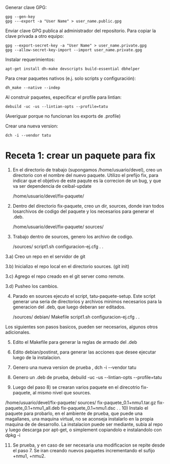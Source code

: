 Generar clave GPG:

    gpg --gen-key
    gpg ---export -a "User Name" > user_name.public.gpg

Enviar clave GPG publica al administrador del repositorio. Para copiar la clave privada a otro equipo:

    gpg --export-secret-key -a "User Name" > user_name.private.gpg
    gpg --allow-secret-key-import --import user_name.private.gpg

Instalar requerimientos:

    apt-get install dh-make devscripts build-essential dbhelper

Para crear paquetes nativos (e.j. solo scripts y configuración):

    dh_make --native --indep

Al construir paquetes, especificar el profile para lintian:

    debuild -uc -us --lintian-opts --profile=tatu

(Averiguar porque no funcionan los exports de .profile)

Crear una nueva version:

    dch -i --vendor tatu


Receta 1: crear un paquete para fix
=======

1) En el directorio de trabajo (supongamos /home/usuario/devel), creo un directorio con el nombre del nuevo paquete. Utilizo el prefijo fix, para indicar que el objetivo de este paqute es la correcion de un bug, y que va ser dependencia de ceibal-update

    /home/usuario/devel/fix-paquete/


2) Dentro del directorio fix-paquete, creo un dir, sources, donde iran todos losarchivos de codigo del paquete y los necesarios para generar el .deb.

   /home/usuario/devel/fix-paquete/
                                  sources/
   

3) Trabajo dentro de sources, genero los archivo de codigo.

   /sources/
          script1.sh
          configuracion-ej.cfg
          .
          .

3.a) Creo un repo en el servidor de git

3.b) Inicializo el repo local en el directorio sources. (git init)

3.c) Agrego el repo creado en el git server como remote.

3.d) Pusheo los cambios.

 
4) Parado en sources ejecuto el script, tatu-paquete-setup. Este script generar una seria de directorios y archivos minimos necesarios para la generacion del .deb, que luego deberan ser editados.   

    /sources/
            debian/
            Makefile
            script1.sh
            configuracion-ej.cfg
            .
            .     

Los siguientes son pasos basicos, pueden ser necesarios, algunos otros adicionales.

5) Edito el Makefile para generar la reglas de armado del .deb

6) Edito debian/postinst, para generar las acciones que desee ejecutar luego de la instalacion.


7) Genero una nueva version de prueba , dch -i --vendor tatu


8) Genero un .deb de prueba, debuild -uc -us --lintian-opts --profile=tatu


9) Luego del paso 8) se crearan varios paquete en el direcotrio fix-paquete, al mismo nivel que sources.

/home/usuario/devel/fix-paquete/
                                sources/
                                fix-paquete_0.1+nmu1.tar.gz
                                fix-paquete_0.1+nmu1_all.deb
                                fix-paquete_0.1+nmu1.dsc
                                .
                                .
10) Instalo el paquete para probarlo, en el ambiente de prueba, que puede una magallanes, una maquina virtual, no se aconseja instalarlo en la propia maquina de de desarrollo. La instalacion puede ser mediante, subia al repo y luego descarga por apt-get, o simplement copiandolo e instalandolo con dpkg -i


11) Se prueba, y en caso de ser necesaria una modificacion se repite desde el paso 7. Se iran creando nuevos paquetes incrementando el sufijo +nmu1, +nmu2.

 
                        
